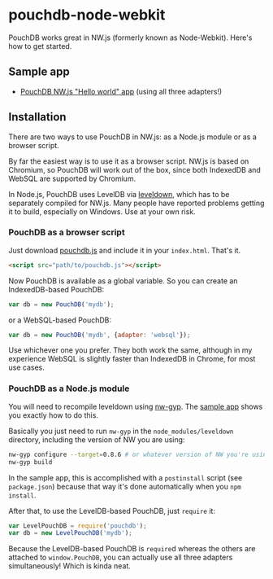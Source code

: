 pouchdb-node-webkit
==========

PouchDB works great in NW.js (formerly known as Node-Webkit). Here's how to get started.

Sample app
----

* [PouchDB NW.js "Hello world" app](https://github.com/nolanlawson/node-webkit-pouchdb-demo) (using all three adapters!)

Installation
-----

There are two ways to use PouchDB in NW.js: as a Node.js module or as a browser script.

By far the easiest way is to use it as a browser script. NW.js is based on Chromium, so PouchDB will work out of the box, since both IndexedDB and WebSQL are supported by Chromium.

In Node.js, PouchDB uses LevelDB via [leveldown](https://www.npmjs.com/package/leveldown), which has to be separately compiled for NW.js. Many people have reported problems getting it to build, especially on Windows. Use at your own risk.

### PouchDB as a browser script

Just download [pouchdb.js](http://pouchdb.com/guides/setup-pouchdb.html) and include it in your `index.html`. That's it.

```html
<script src="path/to/pouchdb.js"></script>
```

Now PouchDB is available as a global variable. So you can create an IndexedDB-based PouchDB:

```js
var db = new PouchDB('mydb');
```

or a WebSQL-based PouchDB:

```js
var db = new PouchDB('mydb', {adapter: 'websql'});
```

Use whichever one you prefer. They both work the same, although in my experience WebSQL is slightly faster than IndexedDB in Chrome, for most use cases.

### PouchDB as a Node.js module

You will need to recompile leveldown using [nw-gyp](https://www.npmjs.com/package/nw-gyp). The [sample app](https://github.com/nolanlawson/node-webkit-pouchdb-demo) shows you exactly how to do this.

Basically you just need to run `nw-gyp` in the `node_modules/leveldown` directory, including the version of NW you are using:

```bash
nw-gyp configure --target=0.8.6 # or whatever version of NW you're using
nw-gyp build
```

In the sample app, this is accomplished with a `postinstall` script (see `package.json`) because that way it's done automatically when you `npm install`.

After that, to use the LevelDB-based PouchDB, just `require` it:

```js
var LevelPouchDB = require('pouchdb');
var db = new LevelPouchDB('mydb');
```

Because the LevelDB-based PouchDB is `require`d whereas the others are attached to `window.PouchDB`, you can actually use all three adapters simultaneously! Which is kinda neat.
